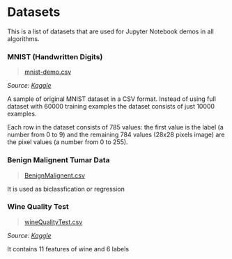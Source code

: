 # Datasets

This is a list of datasets that are used for Jupyter Notebook demos in all algorithms.

### MNIST (Handwritten Digits)

> [mnist-demo.csv](t10k-images-idx3-ubyte.gz)

_Source: [Kaggle](https://www.kaggle.com/oddrationale/mnist-in-csv/home)_

A sample of original MNIST dataset in a CSV format. Instead of using full dataset with 60000 training examples the dataset consists of just 10000 examples.

Each row in the dataset consists of 785 values: the first value is the label (a number from 0 to 9) and the remaining 784 values (28x28 pixels image) are the pixel values (a number from 0 to 255).

### Benign Malignent Tumar Data

> [BenignMalignent.csv](binianmalignent.csv)

It is used as biclassfication or regression

### Wine Quality Test

> [wineQualityTest.csv](winequality-red.csv)

_Source: [Kaggle](https://www.kaggle.com/uciml/red-wine-quality-cortez-et-al-2009#winequality-red.csv)_

It contains 11 features of wine and 6 labels

